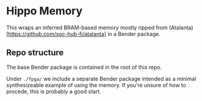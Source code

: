 # Hippo Memory

This wraps an inferred BRAM-based memory mostly ripped from (Atalanta)[https://github.com/soc-hub-fi/atalanta] in a Bender package.

## Repo structure

The base Bender package is contained in the root of this repo.

Under `./fpga/` we include a separate Bender package intended as a minimal synthesizeable example of using the memory.
If you're unsure of how to procede, this is probably a good start.

